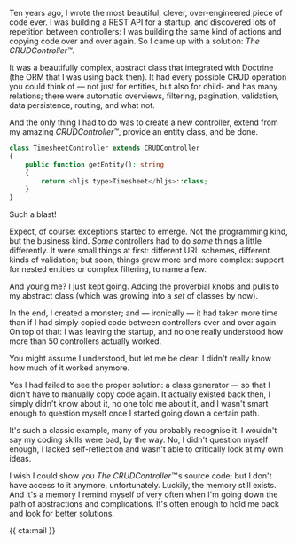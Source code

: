 Ten years ago, I wrote the most beautiful, clever, over-engineered piece of code ever. I was building a REST API for a startup, and discovered lots of repetition between controllers: I was building the same kind of actions and copying code over and over again. So I came up with a solution: _The CRUDController™_.

It was a beautifully complex, abstract class that integrated with Doctrine (the ORM that I was using back then). It had every possible CRUD operation you could think of — not just for entities, but also for child- and has many relations; there were automatic overviews, filtering, pagination, validation, data persistence, routing, and what not.

And the only thing I had to do was to create a new controller, extend from my amazing _CRUDController™_, provide an entity class, and be done.

```php
class TimesheetController extends CRUDController
{
    public function getEntity(): string
    {
        return <hljs type>Timesheet</hljs>::class;
    }
}
```

Such a blast!

Expect, of course: exceptions started to emerge. Not the programming kind, but the business kind. _Some_ controllers had to do _some_ things a little differently. It were small things at first: different URL schemes, different kinds of validation; but soon, things grew more and more complex: support for nested entities or complex filtering, to name a few.

And young me? I just kept going. Adding the proverbial knobs and pulls to my abstract class (which was growing into a _set_ of classes by now). 

In the end, I created a monster; and — ironically — it had taken more time than if I had simply copied code between controllers over and over again. On top of that: I was leaving the startup, and no one really understood how more than 50 controllers actually worked. 

You might assume I understood, but let me be clear: I didn't really know how much of it worked anymore.

Yes I had failed to see the proper solution: a class generator — so that I didn't have to manually copy code again. It actually existed back then, I simply didn't know about it, no one told me about it, and I wasn't smart enough to question myself once I started going down a certain path.

It's such a classic example, many of you probably recognise it. I wouldn't say my coding skills were bad, by the way. No, I didn't question myself enough, I lacked self-reflection and wasn't able to critically look at my own ideas.

I wish I could show you _The CRUDController™_'s source code; but I don't have access to it anymore, unfortunately. Luckily, the memory still exists. And it's a memory I remind myself of very often when I'm going down the path of abstractions and complications. It's often enough to hold me back and look for better solutions. 

{{ cta:mail }}
